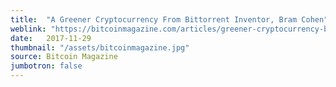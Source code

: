 ```yaml
---
title:  "A Greener Cryptocurrency From Bittorrent Inventor, Bram Cohen"
weblink: "https://bitcoinmagazine.com/articles/greener-cryptocurrency-bittorrent-inventor-bram-cohen/"
date:   2017-11-29
thumbnail: "/assets/bitcoinmagazine.jpg"
source: Bitcoin Magazine
jumbotron: false
---
```

